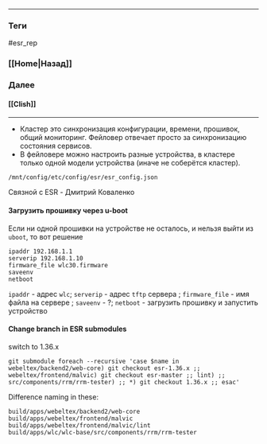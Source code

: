 
---
### Теги
#esr_rep
### [[Home|Назад]]
### Далее
#### [[Clish]]
---
- Кластер это синхронизация конфигурации, времени, прошивок, общий мониторинг. Фейловер отвечает просто за синхронизацию состояния сервисов.
- В фейловере можно настроить разные устройства, в кластере только одной модели устройства (иначе не соберётся кластер).

`/mnt/config/etc/config/esr/esr_config.json`

Связной с ESR - Дмитрий Коваленко
#### Загрузить прошивку через u-boot
Если ни одной прошивки на устройстве не осталось, и нельзя выйти из `uboot`, то вот решение
```u-boot folded title="Команды для загрузки прошивки через u-boot (использовать gigabitethernet 1 !!!)"
ipaddr 192.168.1.1
serverip 192.168.1.10
firmware_file wlc30.firmware
saveenv
netboot
```
`ipaddr` - адрес `wlc`; `serverip` - адрес `tftp` сервера ; `firmware_file` - имя файла на сервере ; `saveenv` - ?; `netboot` - загрузить прошивку и запустить устройство

#### Change branch in ESR submodules
switch to 1.36.x
``` unfold
git submodule foreach --recursive 'case $name in webeltex/backend2/web-core) git checkout esr-1.36.x ;; webeltex/frontend/malvic) git checkout esr-master ;; lint) ;; src/components/rrm/rrm-tester) ;; *) git checkout 1.36.x ;; esac'
```

Difference naming in these:
``` unfold
build/apps/webeltex/backend2/web-core
build/apps/webeltex/frontend/malvic
build/apps/webeltex/frontend/malvic/lint
build/apps/wlc/wlc-base/src/components/rrm/rrm-tester
````